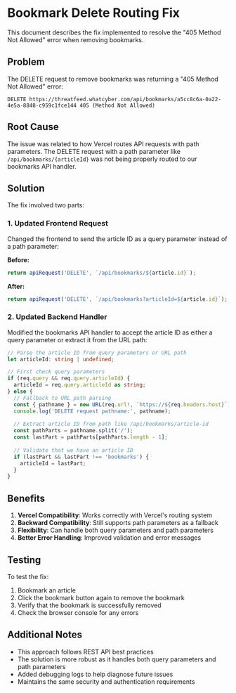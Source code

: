 # Bookmark Delete Routing Fix

This document describes the fix implemented to resolve the "405 Method Not Allowed" error when removing bookmarks.

## Problem

The DELETE request to remove bookmarks was returning a "405 Method Not Allowed" error:

```
DELETE https://threatfeed.whatcyber.com/api/bookmarks/a5cc8c6a-0a22-4e5a-8848-c959c1fce144 405 (Method Not Allowed)
```

## Root Cause

The issue was related to how Vercel routes API requests with path parameters. The DELETE request with a path parameter like `/api/bookmarks/{articleId}` was not being properly routed to our bookmarks API handler.

## Solution

The fix involved two parts:

### 1. Updated Frontend Request

Changed the frontend to send the article ID as a query parameter instead of a path parameter:

**Before:**
```typescript
return apiRequest('DELETE', `/api/bookmarks/${article.id}`);
```

**After:**
```typescript
return apiRequest('DELETE', `/api/bookmarks?articleId=${article.id}`);
```

### 2. Updated Backend Handler

Modified the bookmarks API handler to accept the article ID as either a query parameter or extract it from the URL path:

```typescript
// Parse the article ID from query parameters or URL path
let articleId: string | undefined;

// First check query parameters
if (req.query && req.query.articleId) {
  articleId = req.query.articleId as string;
} else {
  // Fallback to URL path parsing
  const { pathname } = new URL(req.url!, `https://${req.headers.host}`);
  console.log('DELETE request pathname:', pathname);
  
  // Extract article ID from path like /api/bookmarks/article-id
  const pathParts = pathname.split('/');
  const lastPart = pathParts[pathParts.length - 1];
  
  // Validate that we have an article ID
  if (lastPart && lastPart !== 'bookmarks') {
    articleId = lastPart;
  }
}
```

## Benefits

1. **Vercel Compatibility**: Works correctly with Vercel's routing system
2. **Backward Compatibility**: Still supports path parameters as a fallback
3. **Flexibility**: Can handle both query parameters and path parameters
4. **Better Error Handling**: Improved validation and error messages

## Testing

To test the fix:

1. Bookmark an article
2. Click the bookmark button again to remove the bookmark
3. Verify that the bookmark is successfully removed
4. Check the browser console for any errors

## Additional Notes

- This approach follows REST API best practices
- The solution is more robust as it handles both query parameters and path parameters
- Added debugging logs to help diagnose future issues
- Maintains the same security and authentication requirements